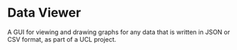 # Data Viewer
A GUI for viewing and drawing graphs for any data that is written in JSON or CSV format, as part of a UCL project.
